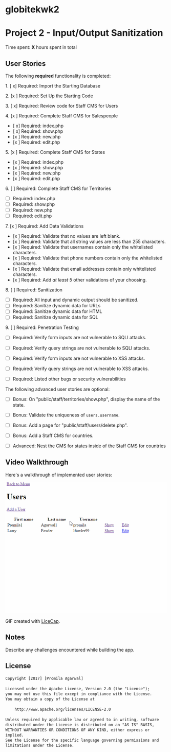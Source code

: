 # globitekwk2
# Project 2 - Input/Output Sanitization

Time spent: **X** hours spent in total

## User Stories

The following **required** functionality is completed:

1\. [ x]  Required: Import the Starting Database

2\. [x ]  Required: Set Up the Starting Code

3\. [ x]  Required: Review code for Staff CMS for Users

4\. [x ]  Required: Complete Staff CMS for Salespeople
  * [ x]  Required: index.php
  * [ x]  Required: show.php
  * [x ]  Required: new.php
  * [x ]  Required: edit.php

5\. [x ]  Required: Complete Staff CMS for States
  * [x ]  Required: index.php
  * [x ]  Required: show.php
  * [x ]  Required: new.php
  * [x ]  Required: edit.php

6\. [ ]  Required: Complete Staff CMS for Territories
  * [ ]  Required: index.php
  * [ ]  Required: show.php
  * [ ]  Required: new.php
  * [ ]  Required: edit.php

7\. [x ]  Required: Add Data Validations
  * [x ]  Required: Validate that no values are left blank.
  * [x ]  Required: Validate that all string values are less than 255 characters.
  * [x ]  Required: Validate that usernames contain only the whitelisted characters.
  * [x ]  Required: Validate that phone numbers contain only the whitelisted characters.
  * [x ]  Required: Validate that email addresses contain only whitelisted characters.
  * [x ]  Required: Add *at least 5* other validations of your choosing.

8\. [ ]  Required: Sanitization
  * [ ]  Required: All input and dynamic output should be sanitized.
  * [ ]  Required: Sanitize dynamic data for URLs
  * [ ]  Required: Sanitize dynamic data for HTML
  * [ ]  Required: Sanitize dynamic data for SQL

9\. [ ]  Required: Penetration Testing
  * [ ]  Required: Verify form inputs are not vulnerable to SQLI attacks.
  * [ ]  Required: Verify query strings are not vulnerable to SQLI attacks.
  * [ ]  Required: Verify form inputs are not vulnerable to XSS attacks.
  * [ ]  Required: Verify query strings are not vulnerable to XSS attacks.
  * [ ]  Required: Listed other bugs or security vulnerabilities


The following advanced user stories are optional:

- [ ]  Bonus: On "public/staff/territories/show.php", display the name of the state.

- [ ]  Bonus: Validate the uniqueness of `users.username`.

- [ ]  Bonus: Add a page for "public/staff/users/delete.php".

- [ ]  Bonus: Add a Staff CMS for countries.

- [ ]  Advanced: Nest the CMS for states inside of the Staff CMS for countries


## Video Walkthrough

Here's a walkthrough of implemented user stories:

<img src='https://github.com/promila3/globitekwk2/blob/master/Assinment2.gif' title='Video Walkthrough' width='' alt='Video Walkthrough' />

GIF created with [LiceCap](http://www.cockos.com/licecap/).

## Notes

Describe any challenges encountered while building the app.

## License

    Copyright [2017] [Promila Agarwal]

    Licensed under the Apache License, Version 2.0 (the "License");
    you may not use this file except in compliance with the License.
    You may obtain a copy of the License at

        http://www.apache.org/licenses/LICENSE-2.0

    Unless required by applicable law or agreed to in writing, software
    distributed under the License is distributed on an "AS IS" BASIS,
    WITHOUT WARRANTIES OR CONDITIONS OF ANY KIND, either express or implied.
    See the License for the specific language governing permissions and
    limitations under the License.

